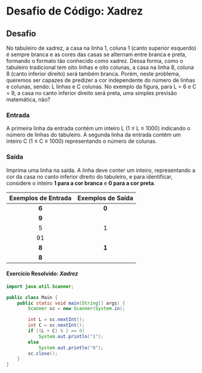 # Desafio de Código: Xadrez

## Desafio

No tabuleiro de xadrez, a casa na linha 1, coluna 1 (canto superior esquerdo) é sempre branca e as cores das casas se alternam entre branca e preta, formando o formato tão conhecido como xadrez. Dessa forma, como o tabuleiro tradicional tem oito linhas e oito colunas, a casa na linha 8, coluna 8 (canto inferior direito) será também branca. Porém, neste problema, queremos ser capazes de predizer a cor independente do número de linhas e colunas, sendo: L linhas e C colunas. No exemplo da figura, para L = 6 e C = 9, a casa no canto inferior direito será preta, uma simples previsão matemática, não?

### Entrada

A primeira linha da entrada contém um inteiro L (1 ≤ L ≤ 1000) indicando o número de linhas do tabuleiro.
A segunda linha da entrada contém um inteiro C (1 ≤ C ≤ 1000) representando o número de colunas.

### Saída

Imprima uma linha na saída. A linha deve conter um inteiro, representando a cor da casa no canto inferior direito do tabuleiro, e para identificar, considere o inteiro **1 para a cor branca** e **0 para a cor preta**.

| **Exemplos de Entrada** | **Exemplos de Saída** |
|:-----------------------:|:---------------------:|
| **6**                       | **0**                     |
| **9**                       |                       |
| 5                       | 1                     |
| 91                      |                       |
| **8**                       | **1**                     |
| **8**                       |                       |

#### Exercício Resolvido: _Xadrez_

```java
import java.util.Scanner;

public class Main {
    public static void main(String[] args) {
        Scanner sc = new Scanner(System.in);

        int L = sc.nextInt();
        int C = sc.nextInt();
        if ((L + C) % 2 == 0)
            System.out.println("1");
        else
            System.out.println("0");
        sc.close();
    }
}
```
